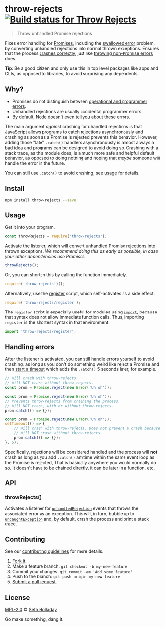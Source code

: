 # throw-rejects [![Build status for Throw Rejects](https://img.shields.io/circleci/project/sholladay/throw-rejects/master.svg "Build Status")](https://circleci.com/gh/sholladay/throw-rejects "Builds")

> Throw unhandled Promise rejections

Fixes error handling for [Promises](https://developer.mozilla.org/en-US/docs/Web/JavaScript/Guide/Using_promises), including the [swallowed error](http://jamesknelson.com/are-es6-promises-swallowing-your-errors/) problem, by converting unhandled rejections into normal thrown exceptions. Ensures that the process [crashes correctly](https://github.com/nodejs/node/pull/12010#issuecomment-289361496), just like [throwing non-Promise errors](https://nodejs.org/api/process.html#process_event_uncaughtexception) does.

**Tip**: Be a good citizen and only use this in top level packages like apps and CLIs, as opposed to libraries, to avoid surprising any dependents.

## Why?

 - Promises do not distinguish between [operational and programmer errors](https://joyent.com/node-js/production/design/errors#operational-errors-vs-programmer-errors).
 - Unhandled rejections are usually accidental programmer errors.
 - By default, Node [doesn't even tell you](https://github.com/nodejs/promises/issues/26) about these errors.

The main argument _against_ crashing for uhandled rejections is that JavaScript allows programs to catch rejections asynchronously and crashing as soon as a Promise is rejected prevents this behavior. However, adding those "late" `.catch()` handlers asynchronously is almost always a bad idea and programs can be designed to avoid doing so. Crashing with a stack trace, as this module does, is a much more safe and helpful default behavior, as opposed to doing nothing and hoping that _maybe_ someone will handle the error in the future.

You can still use `.catch()` to avoid crashing, see [usage](#usage) for details.

## Install

```sh
npm install throw-rejects --save
```

## Usage

Get it into your program.

```js
const throwRejects = require('throw-rejects');
```

Activate the listener, which will convert unhandled Promise rejections into thrown exceptions. _We recommend doing this as early as possible, in case your other dependencies use Promises._

```js
throwRejects();
```

Or, you can shorten this by calling the function immediately.

```js
require('throw-rejects')();
```

Alternatively, use the [register](https://github.com/sholladay/throw-rejects/blob/master/register.js) script, which self-activates as a side effect.

```js
require('throw-rejects/register');
```

The `register` script is especially useful for modules using [`import`](https://developer.mozilla.org/en-US/docs/Web/JavaScript/Reference/Statements/import), because that syntax does not allow immediate function calls. Thus, importing `register` is the shortest syntax in that environment.

```js
import 'throw-rejects/register';
```

## Handling errors

After the listener is activated, you can still handle errors yourself to avoid crashing, as long as you don't do something weird like reject a Promise and then [start a timeout](https://nodejs.org/api/timers.html#timers_settimeout_callback_delay_args) which adds the `.catch()` 5 seconds later, for example.

```js
// Will crash with throw-rejects.
// Will NOT crash without throw-rejects.
const prom = Promise.reject(new Error('Uh oh'));
```
```js
const prom = Promise.reject(new Error('Uh oh'));
// Prevents throw-rejects from crashing the process.
// Will NOT crash, with or without throw-rejects.
prom.catch(() => {});
```
```js
const prom = Promise.reject(new Error('Uh oh'));
setTimeout(() => {
    // Will crash with throw-rejects. Does not prevent a crash because it is too late.
    // Will NOT crash without throw-rejects.
    prom.catch(() => {});
}, 5);
```

Specifically, rejections will be considered handled and the process will **not** crash as long as you add `.catch()` anytime within the same event loop as the Promise is rejected, That is basically anywhere you would normally do so. It doesn't have to be chained directly, it can be later in a function, etc.

## API

### throwRejects()

Activates a listener for [`unhandledRejection`](https://nodejs.org/api/process.html#process_event_unhandledrejection) events that throws the associated error as an exception. This will, in turn, bubble up to [`uncaughtException`](https://nodejs.org/api/process.html#process_event_uncaughtexception) and, by default, crash the process and print a stack trace.

## Contributing

See our [contributing guidelines](https://github.com/sholladay/throw-rejects/blob/master/CONTRIBUTING.md "Guidelines for participating in this project") for more details.

1. [Fork it](https://github.com/sholladay/throw-rejects/fork).
2. Make a feature branch: `git checkout -b my-new-feature`
3. Commit your changes: `git commit -am 'Add some feature'`
4. Push to the branch: `git push origin my-new-feature`
5. [Submit a pull request](https://github.com/sholladay/throw-rejects/compare "Submit code to this project for review").

## License

[MPL-2.0](https://github.com/sholladay/throw-rejects/blob/master/LICENSE "License for throw-rejects") © [Seth Holladay](https://seth-holladay.com "Author of throw-rejects")

Go make something, dang it.
